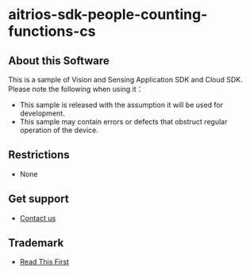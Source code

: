 # aitrios-sdk-people-counting-functions-cs

## About this Software
This is a sample of Vision and Sensing Application SDK and Cloud SDK. Please note the following when using it：

- This sample is released with the assumption it will be used for development.
- This sample may contain errors or defects that obstruct regular operation of the device.

## Restrictions
- None

## Get support
- [Contact us](https://developer.aitrios.sony-semicon.com/contact-us/)

## Trademark
- [Read This First](https://developer.aitrios.sony-semicon.com/development-guides/documents/manuals/)
